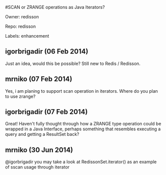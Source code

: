 #SCAN or ZRANGE operations as Java Iterators?

Owner: redisson

Repo: redisson

Labels: enhancement 

## igorbrigadir (06 Feb 2014)

Just an idea, would this be possible? Still new to Redis / Redisson.


## mrniko (07 Feb 2014)

Yes, i am planing to support scan operation in iterators. Where do you plan to use zrange?


## igorbrigadir (07 Feb 2014)

Great! Haven't fully thought through how a ZRANGE type operation could be wrapped in a Java Interface, perhaps something that resembles executing a query and getting a ResultSet back?


## mrniko (30 Jun 2014)

@igorbrigadir you may take a look at RedissonSet.iterator() as an example of sscan usage through iterator


